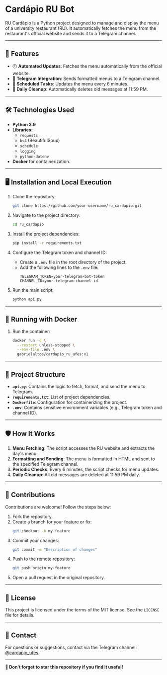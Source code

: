 # Cardápio RU Bot

RU Cardápio is a Python project designed to manage and display the menu of a university restaurant (RU). It automatically fetches the menu from the restaurant's official website and sends it to a Telegram channel.

---

## 🚀 Features

- 🕐 **Automated Updates**: Fetches the menu automatically from the official website.
- 💬 **Telegram Integration**: Sends formatted menus to a Telegram channel.
- 🔄 **Scheduled Tasks**: Updates the menu every 6 minutes.
- 🧹 **Daily Cleanup**: Automatically deletes old messages at 11:59 PM.

---

## 🛠️ Technologies Used

- **Python 3.9**
- **Libraries:**
  - `requests`
  - `bs4` (BeautifulSoup)
  - `schedule`
  - `logging`
  - `python-dotenv`
- **Docker** for containerization.

---

## 🖥️ Installation and Local Execution

1. Clone the repository:
    ```bash
    git clone https://github.com/your-username/ru_cardapio.git
    ```

2. Navigate to the project directory:
    ```bash
    cd ru_cardapio
    ```

3. Install the project dependencies:
    ```bash
    pip install -r requirements.txt
    ```

4. Configure the Telegram token and channel ID:
   - Create a `.env` file in the root directory of the project.
   - Add the following lines to the `.env` file:
     ```env
     TELEGRAM_TOKEN=your-telegram-bot-token
     CHANNEL_ID=your-telegram-channel-id
     ```

5. Run the main script:
    ```bash
    python api.py
    ```

---

## 🐳 Running with Docker

1. Run the container:
    ```bash
    docker run -d \
      --restart unless-stopped \
      --env-file .env \
      gabrielaltoe/cardapio_ru_ufes:v1
    ```

---

## 📂 Project Structure

- **`api.py`**: Contains the logic to fetch, format, and send the menu to Telegram.
- **`requirements.txt`**: List of project dependencies.
- **`Dockerfile`**: Configuration for containerizing the project.
- **`.env`**: Contains sensitive environment variables (e.g., Telegram token and channel ID).

---

## 🛡️ How It Works

1. **Menu Fetching**: The script accesses the RU website and extracts the day's menu.
2. **Formatting and Sending**: The menu is formatted in HTML and sent to the specified Telegram channel.
3. **Periodic Checks**: Every 6 minutes, the script checks for menu updates.
4. **Daily Cleanup**: All old messages are deleted at 11:59 PM daily.

---

## 🤝 Contributions

Contributions are welcome! Follow the steps below:

1. Fork the repository.
2. Create a branch for your feature or fix:
    ```bash
    git checkout -b my-feature
    ```
3. Commit your changes:
    ```bash
    git commit -m "Description of changes"
    ```
4. Push to the remote repository:
    ```bash
    git push origin my-feature
    ```
5. Open a pull request in the original repository.

---

## 📜 License

This project is licensed under the terms of the MIT license. See the `LICENSE` file for details.

---

## 📧 Contact

For questions or suggestions, contact via the Telegram channel: [@cardapio_ufes](https://t.me/cardapio_ufes).

---

**🌟 Don't forget to star this repository if you find it useful!**

